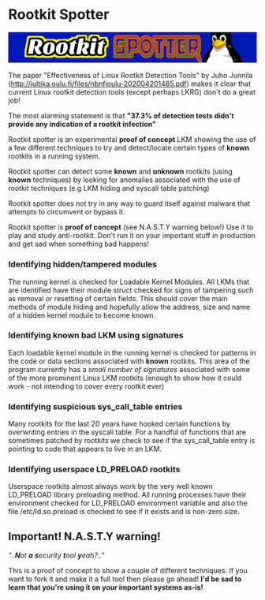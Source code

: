 # Rootkit Spotter
![](rootkit-spotter-logo.png)    

The paper "Effectiveness of Linux Rootkit Detection Tools" by Juho Junnila (http://jultika.oulu.fi/files/nbnfioulu-202004201485.pdf) makes it clear that current Linux rootkit detection tools (except perhaps LKRG) don't do a great job!    

The most alarming statement is that __**"37.3% of detection tests didn't provide any indication of a rootkit infection"**__      

Rootkit spotter is an experimental **proof of concept** LKM showing the use of a few different techniques to try and detect/locate certain types of **known** rootkits in a running system.   

Rootkit spotter can detect some **known** and **unknown** rootkits (using **known** techniques) by looking for anomalies associated with the use of rootkit techniques (e.g LKM hiding and syscall table patching)  

Rootkit spotter does not try in any way to guard itself against malware that attempts to circumvent or bypass it. 

Rootkit spotter is **proof of concept** (see N.A.S.T.Y warning below!) Use it to play and study anti-rootkit. Don't run it on your important stuff in production and get sad when something bad happens!    

### Identifying hidden/tampered modules 

The running kernel is checked for Loadable Kernel Modules. All LKMs that are identified have their module struct checked for signs of tampering such as removal or resetting of certain fields. This should cover the main methods of module hiding and hopefully allow the address, size and name of a hidden kernel module to become known. 

### Identifying known bad LKM using signatures    

Each loadable kernel module in the running kernel is checked for patterns in the code or data sections associated with **known** rootkits. This area of the program currently has a _small number of signatures_ associated with some of the more prominent Linux LKM rootkits (enough to show how it could work - not intending to cover every rootkit ever)     

### Identifying suspicious sys_call_table entries    

Many rootkits for the last 20 years have hooked certain functions by overwriting entries in the syscall table. For a handful of functions that are sometimes patched by rootkits we check to see if the sys_call_table entry is pointing to code that appears to live in an LKM. 

### Identifying userspace LD_PRELOAD rootkits

Userspace rootkits almost always work by the very well known LD_PRELOAD library preloading method. All running processes have their environment checked for LD_PRELOAD environment variable and also the file /etc/ld.so.preload is checked to see if it exists and is non-zero size.  

## Important! N.A.S.T.Y warning! 

_"..**N**ot **a** **s**ecurity **t**ool **y**eah?.."_

This is a proof of concept to show a couple of different techniques. If you want to fork it and make it a full tool then please go ahead! **I'd be sad to learn that you're using it on your important systems as-is!** 
